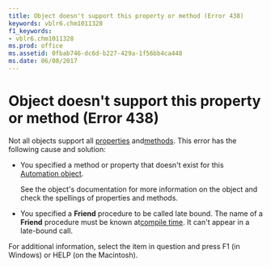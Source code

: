 ```yaml
---
title: Object doesn't support this property or method (Error 438)
keywords: vblr6.chm1011328
f1_keywords:
- vblr6.chm1011328
ms.prod: office
ms.assetid: 0fbab746-dc6d-b227-429a-1f56bb4ca448
ms.date: 06/08/2017
---
```



# Object doesn't support this property or method (Error 438)

Not all objects support all [properties](../../Glossary/vbe-glossary.md) and[methods](../../Glossary/vbe-glossary.md). This error has the following cause and solution:



- You specified a method or property that doesn't exist for this [Automation object](../../Glossary/vbe-glossary.md).
    
    See the object's documentation for more information on the object and check the spellings of properties and methods.
    
- You specified a  **Friend** procedure to be called late bound. The name of a **Friend** procedure must be known at[compile time](../../Glossary/vbe-glossary.md). It can't appear in a late-bound call.
    

For additional information, select the item in question and press F1 (in Windows) or HELP (on the Macintosh).

